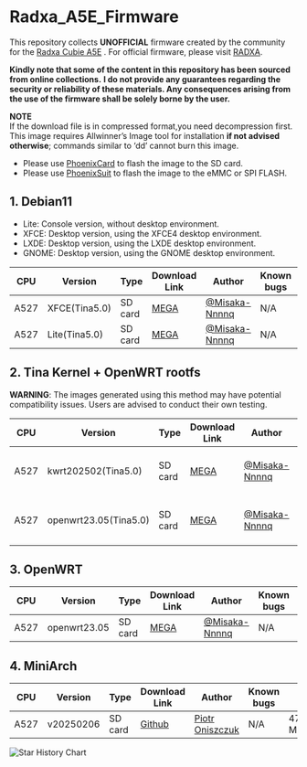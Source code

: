 # Radxa_A5E_Firmware
This repository collects **UNOFFICIAL** firmware created by the community for the [Radxa Cubie A5E](http://radxa.com/products/cubie/a5e) . For official firmware, please visit [RADXA](http://radxa.com/products/cubie/a5e).

**Kindly note that some of the content in this repository has been sourced from online collections.**
**I do not provide any guarantees regarding the security or reliability of these materials. Any consequences arising from the use of the firmware shall be solely borne by the user.**

**NOTE** \
If the download file is in compressed format,you need decompression first. \
This image requires Allwinner’s Image tool for installation **if not advised otherwise**; commands similar to ‘dd’ cannot burn this image.
- Please use [PhoenixCard](https://dl.radxa.com/tools/windows/PhoenixCard_V4.3.1.zip) to flash the image to the SD card.
- Please use [PhoenixSuit](https://dl.radxa.com/tools/windows/PhoenixSuit_V2.0.4.zip) to flash the image to the eMMC or SPI FLASH. 


## 1. Debian11
- Lite: Console version, without desktop environment.
- XFCE: Desktop version, using the XFCE4 desktop environment.
- LXDE: Desktop version, using the LXDE desktop environment.
- GNOME: Desktop version, using the GNOME desktop environment.


| CPU | Version | Type | Download Link | Author | Known bugs | SHA256 | Source |
| --- | --- | --- | --- | --- | --- | --- | --- |
| A527 | XFCE(Tina5.0) | SD card | [MEGA](https://mega.nz/file/MLt3WKbC#d_hHfRL6DeKzfrb1PwtSLdyzuPiqq4S9vMAspfnPXpU) | [@Misaka-Nnnnq](https://github.com/Misaka-Nnnnq) | N/A | e40b622aee0d367a539a29e68ba63467b333e0119dd9a677ee2d63518e193c8e radxa_a5e_a527_debian11_xfce_unofficial_sdcard_rev4.7z | [Tina](https://linux-sunxi.org/Radxa_Cubie_A5E) |
| A527 | Lite(Tina5.0) | SD card | [MEGA](https://mega.nz/file/ZTMTjApZ#_R1njEa6qoQHu5YteaePQr1nvnpuT22m3m3TZhdN7Aw) | [@Misaka-Nnnnq](https://github.com/Misaka-Nnnnq) | N/A | 144552c73e6175e4bda1e7abd59bce2530295b267130f0ea118c66621a2b8390 radxa_a5e_a527_debian11_lite_unofficial_sdcard_rev4.7z | [Tina](https://linux-sunxi.org/Radxa_Cubie_A5E) |


## 2. Tina Kernel + OpenWRT rootfs
**WARNING**: The images generated using this method may have potential compatibility issues. Users are advised to conduct their own testing.

| CPU | Version | Type | Download Link | Author | Known bugs | SHA256 | Source |
| --- | --- | --- | --- | --- | --- | --- | --- |
| A527 | kwrt202502(Tina5.0) | SD card | [MEGA](https://mega.nz/file/AeElnYxa#iM91UcXNBDcPB92AZw2sM2G_uKq95woO6XfV5IrqLoY) | [@Misaka-Nnnnq](https://github.com/Misaka-Nnnnq) | NO WIFI | 20c8689c88cfc1cfdb9923c83c3dceab8ce8f53797e5fa04d1a4b1e31c324923 radxa_a5e_a527_kwrt_unofficial_sdcard_rev4.7z | [Tina kernel](https://linux-sunxi.org/Radxa_Cubie_A5E) + [kwrt rootfs](https://openwrt.ai/) |
| A527 | openwrt23.05(Tina5.0) | SD card | [MEGA](https://mega.nz/file/4aUylSDJ#xpkGDii4rAiL9aO6aBqFn1DXpt40eEGspsxhFMnL8v0) | [@Misaka-Nnnnq](https://github.com/Misaka-Nnnnq) | NO WIFI | a3fdd27336e2f75fd1c4bd529899f71d9c7df55e7e27169ea7a087df3b1c758d radxa_a5e_a527_openwrt_unofficial_sdcard_rev4.7z | [Tina kernel](https://linux-sunxi.org/Radxa_Cubie_A5E) + [openwrt rootfs](https://github.com/Misaka-Nnnnq/openwrt/tree/23.05-cubie-a5e) |

## 3. OpenWRT
| CPU | Version | Type | Download Link | Author | Known bugs | SHA256 | Source |
| --- | --- | --- | --- | --- | --- | --- | --- |
| A527 | openwrt23.05 | SD card | [MEGA](https://mega.nz/file/tbsDHKqS#OdIRNIA9_BI6GwKAd4x6ZGXZs1A9X-GobfMVbL0KjBg) | [@Misaka-Nnnnq](https://github.com/Misaka-Nnnnq) | N/A | 04cde37c9d86d5d7e0b0e3a055bed7ac81536fcfe4b8a1103cbe7f1595db3187 radxa_a5e_a527_openwrt23.05_opkernel_unofficial_sdcard_rev4.7z | [Github](https://github.com/Misaka-Nnnnq/openwrt/tree/23.05-cubie-a5e) |

## 4. MiniArch
| CPU | Version | Type | Download Link | Author | Known bugs | SHA256 | Source |
| --- | --- | --- | --- | --- | --- | --- | --- |
| A527 | v20250206 | SD card | [Github](https://github.com/warpme/miniarch/releases/download/v20250206/MiniArch-20240715-6.12.12-board-a527.cubie_a5e-SD-Image.img.xz) | [Piotr Oniszczuk](https://github.com/warpme) | N/A | 47179db386ffa7f482f765e77b631518875f24343106c767c6235f411fa35d43 MiniArch-20240715-6.12.12-board-a527.cubie_a5e-SD-Image.img.xz | [Github](https://github.com/warpme/miniarch) |

<picture>
  <source
    media="(prefers-color-scheme: dark)"
    srcset="
      https://api.star-history.com/svg?repos=Misaka-Nnnnq/Radxa_A5E_Firmware&type=Date&theme=dark
    "
  />
  <source
    media="(prefers-color-scheme: light)"
    srcset="
      https://api.star-history.com/svg?repos=Misaka-Nnnnq/Radxa_A5E_Firmware&type=Date
    "
  />
  <img
    alt="Star History Chart"
    src="https://api.star-history.com/svg?repos=Misaka-Nnnnq/Radxa_A5E_Firmware&type=Date"
  />
</picture>
